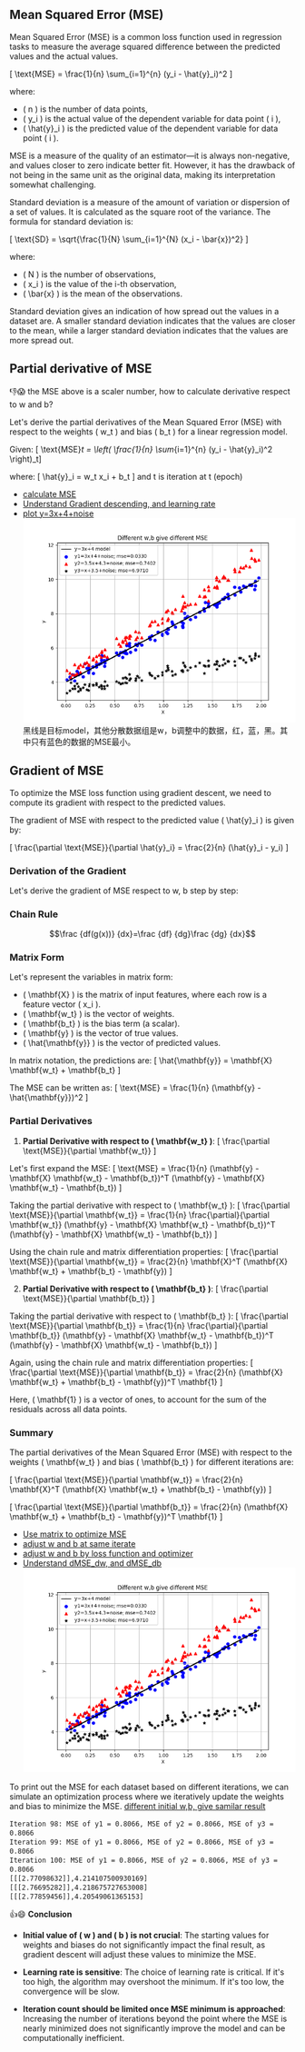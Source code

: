 ## Mean Squared Error (MSE)

Mean Squared Error (MSE) is a common loss function used in regression tasks to measure the average squared difference between the predicted values and the actual values.

\[ \text{MSE} = \frac{1}{n} \sum_{i=1}^{n} (y_i - \hat{y}_i)^2 \]

where:
- \( n \) is the number of data points,
- \( y_i \) is the actual value of the dependent variable for data point \( i \),
- \( \hat{y}_i \) is the predicted value of the dependent variable for data point \( i \).

MSE is a measure of the quality of an estimator—it is always non-negative, and values closer to zero indicate better fit. However, it has the drawback of not being in the same unit as the original data, making its interpretation somewhat challenging.

Standard deviation is a measure of the amount of variation or dispersion of a set of values. It is calculated as the square root of the variance. The formula for standard deviation is:

\[ \text{SD} = \sqrt{\frac{1}{N} \sum_{i=1}^{N} (x_i - \bar{x})^2} \]

where:
- \( N \) is the number of observations,
- \( x_i \) is the value of the i-th observation,
- \( \bar{x} \) is the mean of the observations.

Standard deviation gives an indication of how spread out the values in a dataset are. A smaller standard deviation indicates that the values are closer to the mean, while a larger standard deviation indicates that the values are more spread out.

## Partial derivative of MSE
👎😱 the MSE above is a scaler number, how to calculate derivative respect to w and b?

Let's derive the partial derivatives of the Mean Squared Error (MSE) with respect to the weights \( w_t \) and bias \( b_t \) for a linear regression model.

Given:
\[ \text{MSE}_t = \left( \frac{1}{n} \sum_{i=1}^{n} (y_i - \hat{y}_i)^2 \right)_t\] 

where:
\[ \hat{y}_i = w_t x_i + b_t \]
and t is iteration at t (epoch)

* [calculate MSE](../src/mse.py)
* [Understand Gradient descending, and learning rate](../src/mse1.py)
* [plot y=3x+4+noise](../src/mse2.py)
![](images/scatter4Line.png)
黑线是目标model，其他分散数据组是w，b调整中的数据，红，蓝，黑。其中只有蓝色的数据的MSE最小。

## Gradient of MSE

To optimize the MSE loss function using gradient descent, we need to compute its gradient with respect to the predicted values.

The gradient of MSE with respect to the predicted value \( \hat{y}_i \) is given by:

\[ \frac{\partial \text{MSE}}{\partial \hat{y}_i} = \frac{2}{n} (\hat{y}_i - y_i) \]

### Derivation of the Gradient

Let's derive the gradient of MSE respect to w, b step by step:

### Chain Rule
$$\frac {df(g(x))} {dx}=\frac {df} {dg}\frac {dg} {dx}$$

### Matrix Form
Let's represent the variables in matrix form:
- \( \mathbf{X} \) is the matrix of input features, where each row is a feature vector \( x_i \).
- \( \mathbf{w_t} \) is the vector of weights.
- \( \mathbf{b_t} \) is the bias term (a scalar).
- \( \mathbf{y} \) is the vector of true values.
- \( \hat{\mathbf{y}} \) is the vector of predicted values.

In matrix notation, the predictions are:
\[ \hat{\mathbf{y}} = \mathbf{X} \mathbf{w_t} + \mathbf{b_t} \]

The MSE can be written as:
\[ \text{MSE} = \frac{1}{n} (\mathbf{y} - \hat{\mathbf{y}})^2 \]

### Partial Derivatives
1. **Partial Derivative with respect to \( \mathbf{w_t} \)**:
\[ \frac{\partial \text{MSE}}{\partial \mathbf{w_t}} \]

Let's first expand the MSE:
\[ \text{MSE} = \frac{1}{n} (\mathbf{y} - \mathbf{X} \mathbf{w_t} - \mathbf{b_t})^T (\mathbf{y} - \mathbf{X} \mathbf{w_t} - \mathbf{b_t}) \]

Taking the partial derivative with respect to \( \mathbf{w_t} \):
\[ \frac{\partial \text{MSE}}{\partial \mathbf{w_t}} = \frac{1}{n} \frac{\partial}{\partial \mathbf{w_t}} (\mathbf{y} - \mathbf{X} \mathbf{w_t} - \mathbf{b_t})^T (\mathbf{y} - \mathbf{X} \mathbf{w_t} - \mathbf{b_t}) \]

Using the chain rule and matrix differentiation properties:
\[ \frac{\partial \text{MSE}}{\partial \mathbf{w_t}} = \frac{2}{n} \mathbf{X}^T (\mathbf{X} \mathbf{w_t} + \mathbf{b_t} - \mathbf{y}) \]

2. **Partial Derivative with respect to \( \mathbf{b_t} \)**:
\[ \frac{\partial \text{MSE}}{\partial \mathbf{b_t}} \]

Taking the partial derivative with respect to \( \mathbf{b_t} \):
\[ \frac{\partial \text{MSE}}{\partial \mathbf{b_t}} = \frac{1}{n} \frac{\partial}{\partial \mathbf{b_t}} (\mathbf{y} - \mathbf{X} \mathbf{w_t} - \mathbf{b_t})^T (\mathbf{y} - \mathbf{X} \mathbf{w_t} - \mathbf{b_t}) \]

Again, using the chain rule and matrix differentiation properties:
\[ \frac{\partial \text{MSE}}{\partial \mathbf{b_t}} = \frac{2}{n} (\mathbf{X} \mathbf{w_t} + \mathbf{b_t} - \mathbf{y})^T \mathbf{1} \]

Here, \( \mathbf{1} \) is a vector of ones, to account for the sum of the residuals across all data points.

### Summary
The partial derivatives of the Mean Squared Error (MSE) with respect to the weights \( \mathbf{w_t} \) and bias \( \mathbf{b_t} \) for different iterations are:

\[ \frac{\partial \text{MSE}}{\partial \mathbf{w_t}} = \frac{2}{n} \mathbf{X}^T (\mathbf{X} \mathbf{w_t} + \mathbf{b_t} - \mathbf{y}) \]

\[ \frac{\partial \text{MSE}}{\partial \mathbf{b_t}} = \frac{2}{n} (\mathbf{X} \mathbf{w_t} + \mathbf{b_t} - \mathbf{y})^T \mathbf{1} \]

* [Use matrix to optimize MSE](../src/mse1.py)
* [adjust w and b at same iterate](../src/gradient1.py)
* [adjust w and b by loss function and optimizer](../src/gradient2.py)
* [Understand dMSE_dw, and dMSE_db](../src/mse2.py)
![](images/scatter4Line.png)

To print out the MSE for each dataset based on different iterations, we can simulate an optimization process where we iteratively update the weights and bias to minimize the MSE.
[different initial w,b, give samilar result](../src/mse_iterations.py)

```text
Iteration 98: MSE of y1 = 0.8066, MSE of y2 = 0.8066, MSE of y3 = 0.8066
Iteration 99: MSE of y1 = 0.8066, MSE of y2 = 0.8066, MSE of y3 = 0.8066
Iteration 100: MSE of y1 = 0.8066, MSE of y2 = 0.8066, MSE of y3 = 0.8066
[[[2.77098632]],4.214107500930169]
[[[2.76695282]],4.218675727653008]
[[[2.77859456]],4.20549061365153]
```

👍😄 **Conclusion**

- **Initial value of \( w \) and \( b \) is not crucial**: The starting values for weights and biases do not significantly impact the final result, as gradient descent will adjust these values to minimize the MSE.
  
- **Learning rate is sensitive**: The choice of learning rate is critical. If it's too high, the algorithm may overshoot the minimum. If it's too low, the convergence will be slow.
  
- **Iteration count should be limited once MSE minimum is approached**: Increasing the number of iterations beyond the point where the MSE is nearly minimized does not significantly improve the model and can be computationally inefficient.